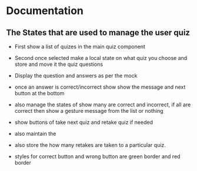 # Documentation

## The States that are used to manage the user quiz

- First show a list of quizes in the main quiz component

- Second once selected make a local state on what quiz you choose and store and move it the quiz questions

- Display the question and answers as per the mock

- once an answer is correct/incorrect show show the message and next button at the bottom

- also manage the states of show many are correct and incorrect, if all are correct then show a gesture message from the list or nothing

- show buttons of take next quiz and retake quiz if needed

- also maintain the

- also store the how many retakes are taken to a particular quiz.

- styles for correct button and wrong button are green border and red border
